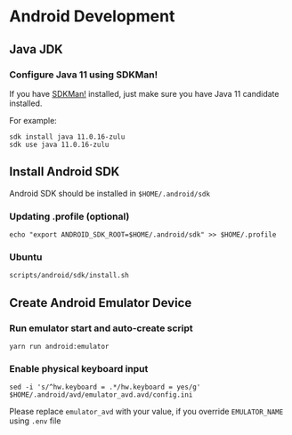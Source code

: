 # Android Development

## Java JDK

### Configure Java 11 using SDKMan!

If you have [SDKMan!](https://sdkman.io/install) installed, just make sure you have Java 11 candidate installed.

For example:

```shell
sdk install java 11.0.16-zulu
sdk use java 11.0.16-zulu
```

## Install Android SDK

Android SDK should be installed in `$HOME/.android/sdk`

### Updating .profile (optional)


```shell
echo "export ANDROID_SDK_ROOT=$HOME/.android/sdk" >> $HOME/.profile
```

### Ubuntu

```shell
scripts/android/sdk/install.sh
```

## Create Android Emulator Device

### Run emulator start and auto-create script

```shell
yarn run android:emulator
```

### Enable physical keyboard input

```shell
sed -i 's/^hw.keyboard = .*/hw.keyboard = yes/g' $HOME/.android/avd/emulator_avd.avd/config.ini
```

Please replace `emulator_avd` with your value, if you override `EMULATOR_NAME` using `.env` file
